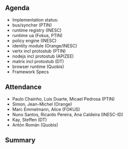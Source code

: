 ## Agenda

* Implementation status:
 * bus/syncher (PTIN) 
 * runtime registry (INESC)
 * runtime ua (Fokus, PTIN)
 * policy engine (INESC)
 * identity module (Orange/INESC)
 * vertx incl protostub (PTIN)
 * nodejs incl protostub (APIZEE)
 * matrix incl protostub (DT)
 * browser runtime (Quobis)
* Framework Specs


## Attendance

* Paulo Chainho, Luis Duarte, Micael Pedrosa (PTIN)
* Simon, Jean-Michel (Orange)
* Marc Emmelmann, Alice (FOKUS)
* Nuno Santos, Ricardo Pereira, Ana Caldeira (INESC-ID)
* Kay, Steffen (DT)
* Antón Román (Quobis)

## Summary


